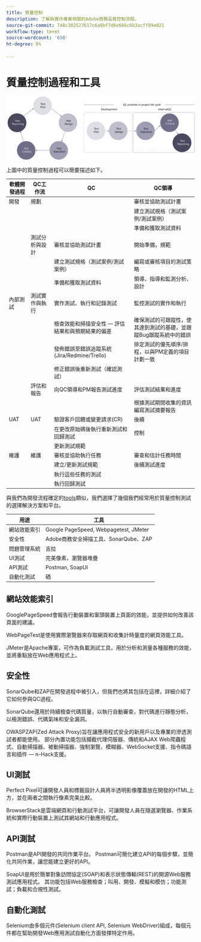 ```yaml
---
title: 質量控制
description: 了解與實作專案相關的Adobe商務品質控制流程。
source-git-commit: 748c302527617c6a9bf7d6e666c6b3acff89e021
workflow-type: tm+mt
source-wordcount: '658'
ht-degree: 0%

---
```



# 質量控制過程和工具

![質量控制流程圖](../../assets/playbooks/quality-control-diagram.svg)

上圖中的質量控制過程可以簡要描述如下。

<table>
<thead>
  <tr>
    <th>軟體開發過程</th>
    <th>QC工作流</th>
    <th>QC</th>
    <th>QC領導</th>
  </tr>
</thead>
<tbody>
  <tr>
    <td>開發</td>
    <td>規劃</td>
    <td></td>
    <td>審核並協助測試計畫</td>
  </tr>
  <tr>
    <td></td>
    <td></td>
    <td></td>
    <td>建立測試規格（測試案例/測試案例）</td>
  </tr>
  <tr>
    <td></td>
    <td></td>
    <td></td>
    <td>準備和獲取測試資料</td>
  </tr>
  <tr>
    <td></td>
    <td>測試分析與設計</td>
    <td>審核並協助測試計畫</td>
    <td>開始準備，規範</td>
  </tr>
  <tr>
    <td></td>
    <td></td>
    <td>建立測試規格（測試案例/測試案例）</td>
    <td>編寫或審核項目的測試策略</td>
  </tr>
  <tr>
    <td></td>
    <td></td>
    <td>準備和獲取測試資料</td>
    <td> 領導、指導和監測分析、設計</td>
  </tr>
  <tr>
    <td>內部測試</td>
    <td>測試實作與執行</td>
    <td>實作測試、執行和記錄測試</td>
    <td>監控測試的實作和執行</td>
  </tr>
  <tr>
    <td></td>
    <td></td>
    <td>檢查效能和掃描安全性 — 評估結果和與預期結果的偏差</td>
    <td>確保測試的可跟蹤性，使其達到測試的基礎，並跟蹤Bug跟蹤系統中的錯誤</td>
  </tr>
  <tr>
    <td></td>
    <td></td>
    <td>發佈錯誤至錯誤追蹤系統(Jira/Redmine/Trello)</td>
    <td>排定測試的優先順序/排程，以與PM定義的項目計劃一致</td>
  </tr>
  <tr>
    <td></td>
    <td></td>
    <td>修正錯誤後重新測試（確認測試）</td>
    <td></td>
  </tr>
  <tr>
    <td></td>
    <td>評估和報告</td>
    <td>向QC領導和PM報告測試進度</td>
    <td>評估測試結果和進度</td>
  </tr>
  <tr>
    <td></td>
    <td></td>
    <td></td>
    <td>根據測試期間收集的資訊編寫測試摘要報告</td>
  </tr>
  <tr>
    <td>UAT</td>
    <td>UAT</td>
    <td>驗證客戶回饋或變更請求(CR)</td>
    <td>後續</td>
  </tr>
  <tr>
    <td></td>
    <td></td>
    <td>在更改原始碼後執行重新測試和回歸測試</td>
    <td>控制</td>
  </tr>
  <tr>
    <td></td>
    <td></td>
    <td>更新測試規範</td>
    <td></td>
  </tr>
  <tr>
    <td>維護</td>
    <td>維護</td>
    <td>審核並協助執行任務</td>
    <td>審查和估計任務時間</td>
  </tr>
  <tr>
    <td></td>
    <td></td>
    <td>建立/更新測試規範</td>
    <td>後續測試進度</td>
  </tr>
  <tr>
    <td></td>
    <td></td>
    <td>執行這些任務的測試</td>
    <td></td>
  </tr>
  <tr>
    <td></td>
    <td></td>
    <td>執行回歸測試</td>
    <td></td>
  </tr>
</tbody>
</table>

與我們為開發流程確定的[tools](project-management-tools.md)類似，我們選擇了幾個我們經常用於質量控制測試的選擇解決方案和平台。

| 用途 | 工具 |
|---------------------------|---------------------------------------------------|
| 網站效能索引 | Google PageSpeed, Webpagetest, JMeter |
| 安全性 | Adobe商務安全掃描工具、SonarQube、ZAP |
| 問題管理系統 | 吉拉 |
| UI測試 | 完美像素，瀏覽器堆疊 |
| API測試 | Postman, SoapUI |
| 自動化測試 | 硒 |


## 網站效能索引

GooglePageSpeed會報告行動裝置和案頭裝置上頁面的效能，並提供如何改善該頁面的建議。

WebPageTest是使用實際瀏覽器來存取網頁和收集計時量度的網頁效能工具。

JMeter是Apache專案，可作為負載測試工具，用於分析和測量各種服務的效能，並將重點放在Web應用程式上。

## 安全性

SonarQube和ZAP在開發過程中被引入，但我們也將其包括在這裡，詳細介紹了它如何參與QC過程。

SonarQube還用於持續檢查代碼質量，以執行自動審查，對代碼進行靜態分析，以檢測錯誤、代碼氣味和安全漏洞。

OWASPZAP(Zed Attack Proxy)旨在讓應用程式安全的新用戶以及專業的滲透測試者都能使用。 部分內置功能包括攔截代理伺服器、傳統和AJAX Web爬蟲程式、自動掃描器、被動掃描器、強制瀏覽、模糊器、WebSocket支援、指令碼語言和插件 — n-Hack支援。

## UI測試

Perfect Pixel可讓開發人員和標籤設計人員將半透明影像覆蓋放在開發的HTML上方，並在兩者之間執行像素完美比較。

BrowserStack是雲端網頁和行動測試平台，可讓開發人員在隨選瀏覽器、作業系統和實際行動裝置上測試其網站和行動應用程式。

## API測試

Postman是API開發的共同作業平台。 Postman可簡化建立API的每個步驟，並簡化共同作業，讓您能建立更好的API。

SoapUI是用於簡單對象訪問協定(SOAP)和表示狀態傳輸(REST)的開源Web服務測試應用程式。 其功能包括Web服務檢查；叫用、開發、模擬和模仿；功能測試；負載和合規性測試。

## 自動化測試

Selenium由多個元件(Selenium client API, Selenium WebDriver)組成，每個元件都在幫助開發Web應用測試自動化方面發揮特定作用。

